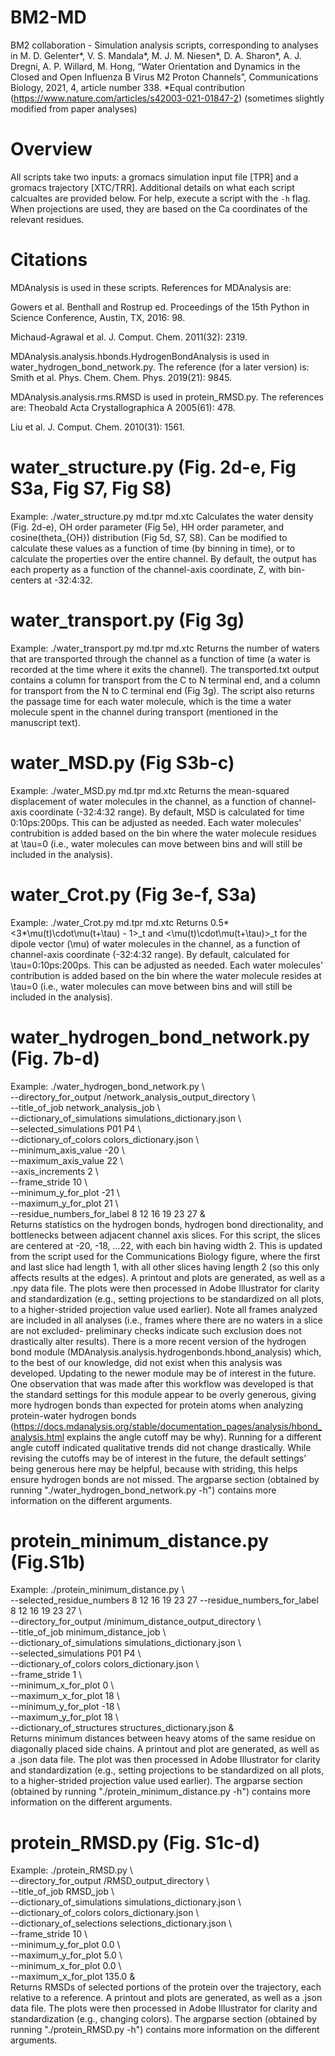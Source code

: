 # BM2-MD
BM2 collaboration - Simulation analysis scripts, corresponding to analyses in M. D. Gelenter*, V. S. Mandala*, M. J. M. Niesen*, D. A. Sharon*, A. J. Dregni, A. P. Willard, M. Hong, “Water Orientation and Dynamics in the Closed and Open Influenza B Virus M2 Proton Channels”, Communications Biology, 2021, 4, article number 338. *Equal contribution (https://www.nature.com/articles/s42003-021-01847-2) (sometimes slightly modified from paper analyses)

# Overview
All scripts take two inputs: a gromacs simulation input file [TPR] and a gromacs trajectory [XTC/TRR]. Additional details on what each script calcualtes are provided below. For help, execute a script with the `-h` flag.
When projections are used, they are based on the Ca coordinates of the relevant residues.

# Citations
MDAnalysis is used in these scripts. References for MDAnalysis are:

Gowers et al. Benthall and Rostrup ed. Proceedings of the 15th Python in Science Conference, Austin, TX, 2016: 98.

Michaud-Agrawal et al. J. Comput. Chem. 2011(32): 2319.

MDAnalysis.analysis.hbonds.HydrogenBondAnalysis is used in water_hydrogen_bond_network.py. The reference (for a later version) is:
Smith et al. Phys. Chem. Chem. Phys. 2019(21): 9845.

MDAnalysis.analysis.rms.RMSD is used in protein_RMSD.py. The references are:
Theobald Acta Crystallographica A 2005(61): 478.

Liu et al. J. Comput. Chem. 2010(31): 1561.

# water_structure.py (Fig. 2d-e, Fig S3a, Fig S7, Fig S8)
Example: ./water_structure.py md.tpr md.xtc
Calculates the water density (Fig. 2d-e), OH order parameter (Fig 5e), HH order parameter, and cosine(theta_{OH}) distribution (Fig 5d, S7, S8). Can be modified to calculate these values as a function of time (by binning in time), or to calculate the properties over the entire channel. By default, the output has each property as a function of the channel-axis coordinate, Z, with bin-centers at -32:4:32.

# water_transport.py (Fig 3g)
Example: ./water_transport.py md.tpr md.xtc
Returns the number of waters that are transported through the channel as a function of time (a water is recorded at the time where it exits the channel). The transported.txt output contains a column for transport from the C to N terminal end, and a column for transport from the N to C terminal end (Fig 3g). The script also returns the passage time for each water molecule, which is the time a water molecule spent in the channel during transport (mentioned in the manuscript text).

# water_MSD.py (Fig S3b-c)
Example: ./water_MSD.py md.tpr md.xtc
Returns the mean-squared displacement of water molecules in the channel, as a function of channel-axis coordinate (-32:4:32 range). By default, MSD is calculated for time 0:10ps:200ps. This can be adjusted as needed. Each water molecules' contrubition is added based on the bin where the water molecule residues at \tau=0 (i.e., water molecules can move between bins and will still be included in the analysis).

# water_Crot.py (Fig 3e-f, S3a)
Example: ./water_Crot.py md.tpr md.xtc
Returns 0.5*<3*\mu(t)\cdot\mu(t+\tau) - 1>_t and <\mu(t)\cdot\mu(t+\tau)>_t for the dipole vector (\mu) of water molecules in the channel, as a function of channel-axis coordinate (-32:4:32 range). By default, calculated for \tau=0:10ps:200ps. This can be adjusted as needed. Each water molecules' contribution is added based on the bin where the water molecule resides at \tau=0 (i.e., water molecules can move between bins and will still be included in the analysis).

# water_hydrogen_bond_network.py (Fig. 7b-d)
Example:
./water_hydrogen_bond_network.py \\  
--directory_for_output /network_analysis_output_directory \\  
--title_of_job network_analysis_job \\  
--dictionary_of_simulations simulations_dictionary.json \\  
--selected_simulations P01 P4 \\  
--dictionary_of_colors colors_dictionary.json \\  
--minimum_axis_value -20 \\  
--maximum_axis_value 22 \\  
--axis_increments 2 \\  
--frame_stride 10 \\  
--minimum_y_for_plot -21 \\  
--maximum_y_for_plot 21 \\  
--residue_numbers_for_label 8 12 16 19 23 27 &  
Returns statistics on the hydrogen bonds, hydrogen bond directionality, and bottlenecks between adjacent channel axis slices. For this script, the slices are centered at -20, -18, ...22, with each bin having width 2. This is updated from the script used for the Communications Biology figure, where the first and last slice had length 1, with all other slices having length 2 (so this only affects results at the edges). A printout and plots are generated, as well as a .npy data file. The plots were then processed in Adobe Illustrator for clarity and standardization (e.g., setting projections to be standardized on all plots, to a higher-strided projection value used earlier). Note all frames analyzed are included in all analyses (i.e., frames where there are no waters in a slice are not excluded- preliminary checks indicate such exclusion does not drastically alter results). There is a more recent version of the hydrogen bond module (MDAnalysis.analysis.hydrogenbonds.hbond_analysis) which, to the best of our knowledge, did not exist when this analysis was developed. Updating to the newer module may be of interest in the future. One observation that was made after this workflow was developed is that the standard settings for this module appear to be overly generous, giving more hydrogen bonds than expected for protein atoms when analyzing protein-water hydrogen bonds (https://docs.mdanalysis.org/stable/documentation_pages/analysis/hbond_analysis.html explains the angle cutoff may be why). Running for a different angle cutoff indicated qualitative trends did not change drastically. While revising the cutoffs may be of interest in the future, the default settings' being generous here may be helpful, because with striding, this helps ensure hydrogen bonds are not missed. The argparse section (obtained by running "./water_hydrogen_bond_network.py -h") contains more information on the different arguments.

# protein_minimum_distance.py (Fig.S1b)
Example:
./protein_minimum_distance.py \\  
--selected_residue_numbers 8 12 16 19 23 27 --residue_numbers_for_label 8 12 16 19 23 27 \\  
--directory_for_output /minimum_distance_output_directory \\  
--title_of_job minimum_distance_job \\  
--dictionary_of_simulations simulations_dictionary.json \\  
--selected_simulations P01 P4 \\  
--dictionary_of_colors colors_dictionary.json \\  
--frame_stride 1 \\  
--minimum_x_for_plot 0 \\  
--maximum_x_for_plot 18 \\  
--minimum_y_for_plot -18 \\  
--maximum_y_for_plot 18 \\  
--dictionary_of_structures structures_dictionary.json &  
Returns minimum distances between heavy atoms of the same residue on diagonally placed side chains. A printout and plot are generated, as well as a .json data file. The plot was then processed in Adobe Illustrator for clarity and standardization (e.g., setting projections to be standardized on all plots, to a higher-strided projection value used earlier). The argparse section (obtained by running "./protein_minimum_distance.py -h") contains more information on the different arguments.

# protein_RMSD.py (Fig. S1c-d)
Example:
./protein_RMSD.py \\  
--directory_for_output /RMSD_output_directory \\  
--title_of_job RMSD_job \\  
--dictionary_of_simulations simulations_dictionary.json \\  
--dictionary_of_colors colors_dictionary.json \\  
--dictionary_of_selections selections_dictionary.json \\  
--frame_stride 10 \\  
--minimum_y_for_plot 0.0 \\  
--maximum_y_for_plot 5.0 \\  
--minimum_x_for_plot 0.0 \\  
--maximum_x_for_plot 135.0 &  
Returns RMSDs of selected portions of the protein over the trajectory, each relative to a reference. A printout and plots are generated, as well as a .json data file. The plots were then processed in Adobe Illustrator for clarity and standardization (e.g., changing colors). The argparse section (obtained by running "./protein_RMSD.py -h") contains more information on the different arguments.


